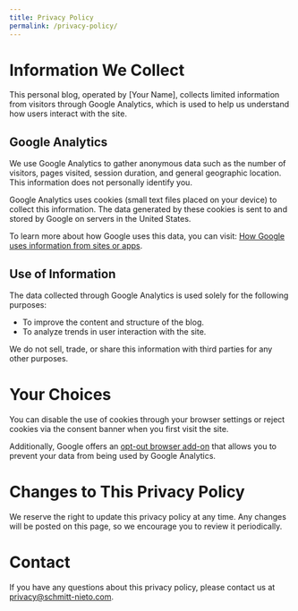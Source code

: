 ```yaml
---
title: Privacy Policy
permalink: /privacy-policy/
---
```


# Information We Collect
This personal blog, operated by [Your Name], collects limited information from visitors through Google Analytics, which is used to help us understand how users interact with the site.

## Google Analytics
We use Google Analytics to gather anonymous data such as the number of visitors, pages visited, session duration, and general geographic location. This information does not personally identify you.

Google Analytics uses cookies (small text files placed on your device) to collect this information. The data generated by these cookies is sent to and stored by Google on servers in the United States.

To learn more about how Google uses this data, you can visit: [How Google uses information from sites or apps](https://policies.google.com/technologies/partner-sites).

## Use of Information
The data collected through Google Analytics is used solely for the following purposes:
- To improve the content and structure of the blog.
- To analyze trends in user interaction with the site.

We do not sell, trade, or share this information with third parties for any other purposes.

# Your Choices
You can disable the use of cookies through your browser settings or reject cookies via the consent banner when you first visit the site.

Additionally, Google offers an [opt-out browser add-on](https://tools.google.com/dlpage/gaoptout) that allows you to prevent your data from being used by Google Analytics.

# Changes to This Privacy Policy
We reserve the right to update this privacy policy at any time. Any changes will be posted on this page, so we encourage you to review it periodically.

# Contact
If you have any questions about this privacy policy, please contact us at privacy@schmitt-nieto.com.
